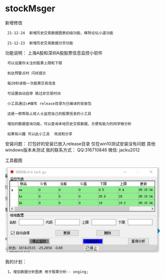 # stockMsger
新增修改

     21-12-24  新增历史交易数据图表初级功能，移除论坛小道功能    
    
     21-12-23  新增历史交易数据分页功能
    
功能说明：
     上海A股和深圳A股股票信息监控小软件
   
     可以设置你关注的股票上限和下限
   
     到达预警点时 闪烁提示
   
     每20秒读取一次股票交易信息
   
     可设置自动启停 跳过非交易时间
   
     小工具通过c#编写 release目录为已编译的安装包
   
     这是一款帮助上班人士监控自己的股票信息的小工具
   
     增加的数据查询功能，可以查询本地历史交易数据，方便有能力的同学做分析
   
     如果有兴趣 可以此小工具  改进和分享

安装问题：
   打包好的安装已放入release目录
   仅在win10测试安装没有问题  其他windows版本未测试
我的联系方式：
   QQ:316710846
   微信: jacku2012
   
工具截图

   ![avatar](https://github.com/Jackgu2022/stockMsger/blob/main/sm/Properties/ui1.png)
  
我的计划：
    
     1，增加数据分析图表 用于股票分析-- onging;
